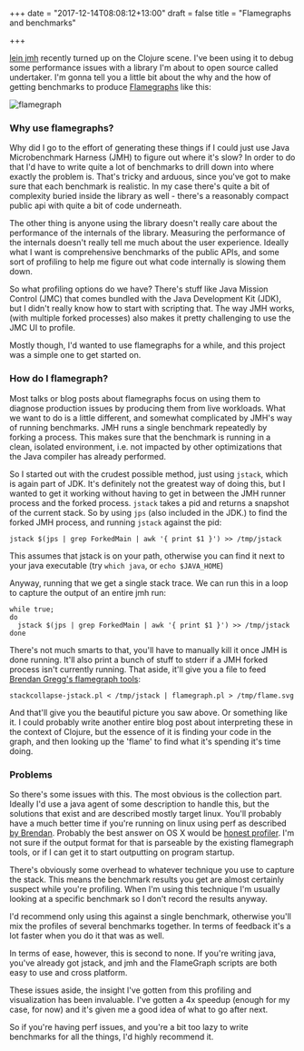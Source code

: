 +++
date = "2017-12-14T08:08:12+13:00"
draft = false
title = "Flamegraphs and benchmarks"

+++

[lein jmh](https://github.com/jgpc42/lein-jmh) recently turned up on the Clojure
scene. I've been using it to debug some performance issues with a library I'm
about to open source called undertaker. I'm gonna tell you a little bit about
the why and the how of getting benchmarks to produce
[Flamegraphs](http://www.brendangregg.com/flamegraphs.html) like this:

![flamegraph](/img/posts/flamegraphs-and-benchmarks/flamegraph.png)

<!--more-->

### Why use flamegraphs?

Why did I go to the effort of generating these things if I could just use Java
Microbenchmark Harness (JMH) to figure out where it's slow? In order to do that
I'd have to write quite a lot of benchmarks to drill down into where exactly the
problem is. That's tricky and arduous, since you've got to make sure that each
benchmark is realistic. In my case there's quite a bit of complexity buried
inside the library as well - there's a reasonably compact public api with quite
a bit of code underneath.

The other thing is anyone using the library doesn't really care about the
performance of the internals of the library. Measuring the performance of the
internals doesn't really tell me much about the user experience. Ideally what I
want is comprehensive benchmarks of the public APIs, and some sort of profiling
to help me figure out what code internally is slowing them down.

So what profiling options do we have? There's stuff like Java Mission Control
(JMC) that comes bundled with the Java Development Kit (JDK), but I didn't
really know how to start with scripting that. The way JMH works, (with multiple
forked processes) also makes it pretty challenging to use the JMC UI to profile.

Mostly though, I'd wanted to use flamegraphs for a while, and this project was
a simple one to get started on.

### How do I flamegraph?

Most talks or blog posts about flamegraphs focus on using them to diagnose
production issues by producing them from live workloads. What we want to do is
a little different, and somewhat complicated by JMH's way of running benchmarks.
JMH runs a single benchmark repeatedly by forking a process. This makes sure
that the benchmark is running in a clean, isolated environment, i.e. not
impacted by other optimizations that the Java compiler has already performed.

So I started out with the crudest possible method, just using `jstack`, which is
again part of JDK. It's definitely not the greatest way of doing this, but
I wanted to get it working without having to get in between the JMH runner
process and the forked process. `jstack` takes a pid and returns a snapshot of
the current stack. So by using `jps` (also included in the JDK.) to find the
forked JMH process, and running `jstack` against the pid:

```
jstack $(jps | grep ForkedMain | awk '{ print $1 }') >> /tmp/jstack
```

This assumes that jstack is on your path, otherwise you can find it next to
your java executable (try `which java`, or `echo $JAVA_HOME`)

Anyway, running that we get a single stack trace. We can run this in a loop to
capture the output of an entire jmh run:

```
while true;
do
  jstack $(jps | grep ForkedMain | awk '{ print $1 }') >> /tmp/jstack
done
```

There's not much smarts to that, you'll have to manually kill it once JMH is
done running. It'll also print a bunch of stuff to stderr if a JMH forked
process isn't currently running. That aside, it'll give you a file to feed
[Brendan Gregg's flamegraph tools](https://github.com/brendangregg/FlameGraph):

```
stackcollapse-jstack.pl < /tmp/jstack | flamegraph.pl > /tmp/flame.svg
```

And that'll give you the beautiful picture you saw above. Or something like it.
I could probably write another entire blog post about interpreting these in the
context of Clojure, but the essence of it is finding your code in the graph,
and then looking up the 'flame' to find what it's spending it's time doing.

### Problems

So there's some issues with this. The most obvious is the collection part.
Ideally I'd use a java agent of some description to handle this, but the
solutions that exist and are described mostly target linux. You'll probably have
a much better time if you're running on linux using perf as described
[by Brendan](http://www.brendangregg.com/FlameGraphs/cpuflamegraphs.html#Java).
Probably the best answer on OS X would be
[honest profiler](https://github.com/jvm-profiling-tools/honest-profiler).
I'm not sure if the output format for that is parseable by the existing
flamegraph tools, or if I can get it to start outputting on program startup.

There's obviously some overhead to whatever technique you use to capture the
stack. This means the benchmark results you get are almost certainly suspect
while you're profiling. When I'm using this technique I'm usually looking at
a specific benchmark so I don't record the results anyway.

I'd recommend only using this against a single benchmark, otherwise you'll mix
the profiles of several benchmarks together. In terms of feedback it's a lot
faster when you do it that was as well.

In terms of ease, however, this is second to none. If you're writing java,
you've already got jstack, and jmh and the FlameGraph scripts are both easy to
use and cross platform.

These issues aside, the insight I've gotten from this profiling and
visualization has been invaluable. I've gotten a 4x speedup (enough for my case,
for now) and it's given me a good idea of what to go after next.

So if you're having perf issues, and you're a bit too lazy to write benchmarks
for all the things, I'd highly recommend it.
